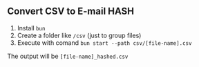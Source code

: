 ## Convert CSV to E-mail HASH

1. Install `bun` 
3. Create a folder like `/csv` (just to group files)
2. Execute with comand `bun start --path csv/[file-name].csv`

The output will be `[file-name]_hashed.csv`